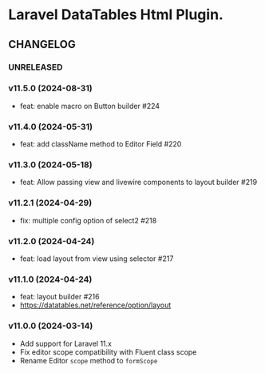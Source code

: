 # Laravel DataTables Html Plugin.

## CHANGELOG

### UNRELEASED

### v11.5.0 (2024-08-31)

- feat: enable macro on Button builder #224

### v11.4.0 (2024-05-31)

- feat: add className method to Editor Field #220

### v11.3.0 (2024-05-18)

- feat: Allow passing view and livewire components to layout builder #219

### v11.2.1 (2024-04-29)

- fix: multiple config option of select2 #218

### v11.2.0 (2024-04-24)

- feat: load layout from view using selector #217

### v11.1.0 (2024-04-24)

- feat: layout builder #216
- https://datatables.net/reference/option/layout

### v11.0.0 (2024-03-14)

- Add support for Laravel 11.x
- Fix editor scope compatibility with Fluent class scope
- Rename Editor `scope` method to `formScope`

